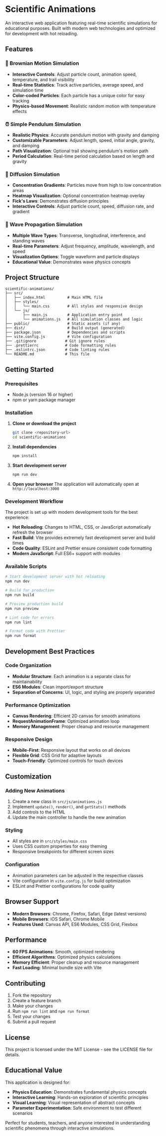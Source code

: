 # Scientific Animations

An interactive web application featuring real-time scientific simulations for educational purposes. Built with modern web technologies and optimized for development with hot reloading.

## Features

### 🧪 Brownian Motion Simulation
- **Interactive Controls**: Adjust particle count, animation speed, temperature, and trail visibility
- **Real-time Statistics**: Track active particles, average speed, and simulation time
- **Color-coded Particles**: Each particle has a unique color for easy tracking
- **Physics-based Movement**: Realistic random motion with temperature effects

### ⏰ Simple Pendulum Simulation
- **Realistic Physics**: Accurate pendulum motion with gravity and damping
- **Customizable Parameters**: Adjust length, speed, initial angle, gravity, and damping
- **Path Visualization**: Optional trail showing pendulum's motion path
- **Period Calculation**: Real-time period calculation based on length and gravity

### 🌊 Diffusion Simulation
- **Concentration Gradients**: Particles move from high to low concentration areas
- **Heatmap Visualization**: Optional concentration heatmap overlay
- **Fick's Laws**: Demonstrates diffusion principles
- **Interactive Controls**: Adjust particle count, speed, diffusion rate, and gradient

### 🌊 Wave Propagation Simulation
- **Multiple Wave Types**: Transverse, longitudinal, interference, and standing waves
- **Real-time Parameters**: Adjust frequency, amplitude, wavelength, and speed
- **Visualization Options**: Toggle waveform and particle displays
- **Educational Value**: Demonstrates wave physics concepts

## Project Structure

```
scientific-animations/
├── src/
│   ├── index.html          # Main HTML file
│   ├── styles/
│   │   └── main.css        # All styles and responsive design
│   └── js/
│       ├── main.js         # Application entry point
│       └── animations.js   # All simulation classes and logic
├── public/                 # Static assets (if any)
├── dist/                   # Build output (generated)
├── package.json            # Dependencies and scripts
├── vite.config.js          # Vite configuration
├── .gitignore             # Git ignore rules
├── .prettierrc            # Code formatting rules
├── .eslintrc.json         # Code linting rules
└── README.md              # This file
```

## Getting Started

### Prerequisites
- Node.js (version 16 or higher)
- npm or yarn package manager

### Installation

1. **Clone or download the project**
   ```bash
   git clone <repository-url>
   cd scientific-animations
   ```

2. **Install dependencies**
   ```bash
   npm install
   ```

3. **Start development server**
   ```bash
   npm run dev
   ```

4. **Open your browser**
   The application will automatically open at `http://localhost:3000`

### Development Workflow

The project is set up with modern development tools for the best experience:

- **Hot Reloading**: Changes to HTML, CSS, or JavaScript automatically refresh the browser
- **Fast Build**: Vite provides extremely fast development server and build times
- **Code Quality**: ESLint and Prettier ensure consistent code formatting
- **Modern JavaScript**: Full ES6+ support with modules

### Available Scripts

```bash
# Start development server with hot reloading
npm run dev

# Build for production
npm run build

# Preview production build
npm run preview

# Lint code for errors
npm run lint

# Format code with Prettier
npm run format
```

## Development Best Practices

### Code Organization
- **Modular Structure**: Each animation is a separate class for maintainability
- **ES6 Modules**: Clean import/export structure
- **Separation of Concerns**: UI, logic, and styling are properly separated

### Performance Optimization
- **Canvas Rendering**: Efficient 2D canvas for smooth animations
- **RequestAnimationFrame**: Optimized animation loop
- **Memory Management**: Proper cleanup and resource management

### Responsive Design
- **Mobile-First**: Responsive layout that works on all devices
- **Flexible Grid**: CSS Grid for adaptive layouts
- **Touch-Friendly**: Optimized controls for touch devices

## Customization

### Adding New Animations
1. Create a new class in `src/js/animations.js`
2. Implement `update()`, `render()`, and `getStats()` methods
3. Add controls to the HTML
4. Update the main controller to handle the new animation

### Styling
- All styles are in `src/styles/main.css`
- Uses CSS custom properties for easy theming
- Responsive breakpoints for different screen sizes

### Configuration
- Animation parameters can be adjusted in the respective classes
- Vite configuration in `vite.config.js` for build optimization
- ESLint and Prettier configurations for code quality

## Browser Support

- **Modern Browsers**: Chrome, Firefox, Safari, Edge (latest versions)
- **Mobile Browsers**: iOS Safari, Chrome Mobile
- **Features Used**: Canvas API, ES6 Modules, CSS Grid, Flexbox

## Performance

- **60 FPS Animations**: Smooth, optimized rendering
- **Efficient Algorithms**: Optimized physics calculations
- **Memory Efficient**: Proper cleanup and resource management
- **Fast Loading**: Minimal bundle size with Vite

## Contributing

1. Fork the repository
2. Create a feature branch
3. Make your changes
4. Run `npm run lint` and `npm run format`
5. Test your changes
6. Submit a pull request

## License

This project is licensed under the MIT License - see the LICENSE file for details.

## Educational Value

This application is designed for:
- **Physics Education**: Demonstrates fundamental physics concepts
- **Interactive Learning**: Hands-on exploration of scientific principles
- **Visual Learning**: Visual representation of abstract concepts
- **Parameter Experimentation**: Safe environment to test different scenarios

Perfect for students, teachers, and anyone interested in understanding scientific phenomena through interactive simulations. 
